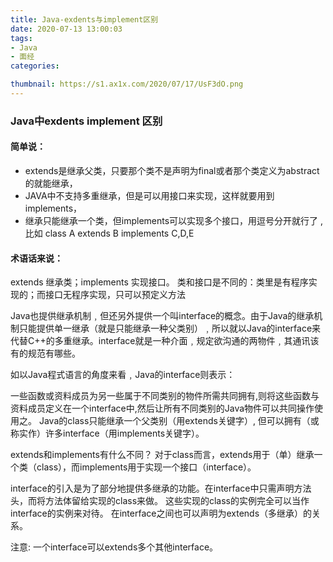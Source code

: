 ```yaml
---
title: Java-exdents与implement区别
date: 2020-07-13 13:00:03
tags:
- Java
- 面经
categories:

thumbnail: https://s1.ax1x.com/2020/07/17/UsF3dO.png
---
```

### Java中exdents implement  区别
#### 简单说：
- extends是继承父类，只要那个类不是声明为final或者那个类定义为abstract的就能继承，
- JAVA中不支持多重继承，但是可以用接口来实现，这样就要用到implements，
- 继承只能继承一个类，但implements可以实现多个接口，用逗号分开就行了 ,比如  class A extends B implements C,D,E

#### 术语话来说：
extends 继承类；implements 实现接口。
类和接口是不同的：类里是有程序实现的；而接口无程序实现，只可以预定义方法

Java也提供继承机制﹐但还另外提供一个叫interface的概念。由于Java的继承机制只能提供单一继承（就是只能继承一种父类别）﹐所以就以Java的interface来代替C++的多重继承。interface就是一种介面﹐规定欲沟通的两物件﹐其通讯该有的规范有哪些。

如以Java程式语言的角度来看﹐Java的interface则表示：

一些函数或资料成员为另一些属于不同类别的物件所需共同拥有,则将这些函数与资料成员定义在一个interface中,然后让所有不同类别的Java物件可以共同操作使用之。
Java的class只能继承一个父类别（用extends关键字）, 但可以拥有（或称实作）许多interface（用implements关键字）。

extends和implements有什么不同？
对于class而言，extends用于（单）继承一个类（class），而implements用于实现一个接口（interface）。  

interface的引入是为了部分地提供多继承的功能。在interface中只需声明方法头，而将方法体留给实现的class来做。 这些实现的class的实例完全可以当作interface的实例来对待。 在interface之间也可以声明为extends（多继承）的关系。

注意: 一个interface可以extends多个其他interface。
